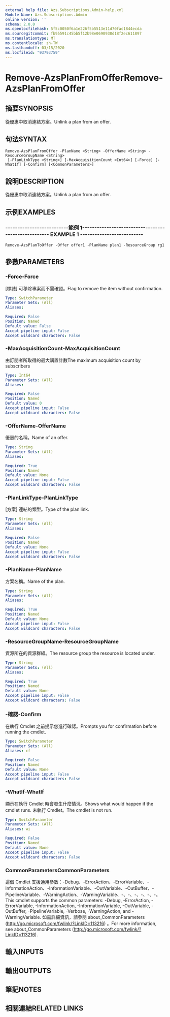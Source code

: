 ```yaml
---
external help file: Azs.Subscriptions.Admin-help.xml
Module Name: Azs.Subscriptions.Admin
online version: ''
schema: 2.0.0
ms.openlocfilehash: 5f5c0050f6a1e226f5b5513e11d70fac1844ecda
ms.sourcegitcommit: fb95591c45bb5f12b98e0690938d18f2ec611897
ms.translationtype: MT
ms.contentlocale: zh-TW
ms.lasthandoff: 03/15/2020
ms.locfileid: "93793759"
---
```

# <span data-ttu-id="2b37e-101">Remove-AzsPlanFromOffer</span><span class="sxs-lookup"><span data-stu-id="2b37e-101">Remove-AzsPlanFromOffer</span></span>

## <span data-ttu-id="2b37e-102">摘要</span><span class="sxs-lookup"><span data-stu-id="2b37e-102">SYNOPSIS</span></span>
<span data-ttu-id="2b37e-103">從優惠中取消連結方案。</span><span class="sxs-lookup"><span data-stu-id="2b37e-103">Unlink a plan from an offer.</span></span>

## <span data-ttu-id="2b37e-104">句法</span><span class="sxs-lookup"><span data-stu-id="2b37e-104">SYNTAX</span></span>

```
Remove-AzsPlanFromOffer -PlanName <String> -OfferName <String> -ResourceGroupName <String>
 [-PlanLinkType <String>] [-MaxAcquisitionCount <Int64>] [-Force] [-WhatIf] [-Confirm] [<CommonParameters>]
```

## <span data-ttu-id="2b37e-105">說明</span><span class="sxs-lookup"><span data-stu-id="2b37e-105">DESCRIPTION</span></span>
<span data-ttu-id="2b37e-106">從優惠中取消連結方案。</span><span class="sxs-lookup"><span data-stu-id="2b37e-106">Unlink a plan from an offer.</span></span>

## <span data-ttu-id="2b37e-107">示例</span><span class="sxs-lookup"><span data-stu-id="2b37e-107">EXAMPLES</span></span>

### <span data-ttu-id="2b37e-108">--------------------------範例 1--------------------------</span><span class="sxs-lookup"><span data-stu-id="2b37e-108">-------------------------- EXAMPLE 1 --------------------------</span></span>
```
Remove-AzsPlanToOffer -Offer offer1 -PlanName plan1 -ResourceGroup rg1
```

## <span data-ttu-id="2b37e-109">參數</span><span class="sxs-lookup"><span data-stu-id="2b37e-109">PARAMETERS</span></span>

### <span data-ttu-id="2b37e-110">-Force</span><span class="sxs-lookup"><span data-stu-id="2b37e-110">-Force</span></span>
<span data-ttu-id="2b37e-111">[標誌] 可移除專案而不需確認。</span><span class="sxs-lookup"><span data-stu-id="2b37e-111">Flag to remove the item without confirmation.</span></span>

```yaml
Type: SwitchParameter
Parameter Sets: (All)
Aliases: 

Required: False
Position: Named
Default value: False
Accept pipeline input: False
Accept wildcard characters: False
```

### <span data-ttu-id="2b37e-112">-MaxAcquisitionCount</span><span class="sxs-lookup"><span data-stu-id="2b37e-112">-MaxAcquisitionCount</span></span>
<span data-ttu-id="2b37e-113">由訂閱者所取得的最大購置計數</span><span class="sxs-lookup"><span data-stu-id="2b37e-113">The maximum acquisition count by subscribers</span></span>

```yaml
Type: Int64
Parameter Sets: (All)
Aliases: 

Required: False
Position: Named
Default value: 0
Accept pipeline input: False
Accept wildcard characters: False
```

### <span data-ttu-id="2b37e-114">-OfferName</span><span class="sxs-lookup"><span data-stu-id="2b37e-114">-OfferName</span></span>
<span data-ttu-id="2b37e-115">優惠的名稱。</span><span class="sxs-lookup"><span data-stu-id="2b37e-115">Name of an offer.</span></span>

```yaml
Type: String
Parameter Sets: (All)
Aliases: 

Required: True
Position: Named
Default value: None
Accept pipeline input: False
Accept wildcard characters: False
```

### <span data-ttu-id="2b37e-116">-PlanLinkType</span><span class="sxs-lookup"><span data-stu-id="2b37e-116">-PlanLinkType</span></span>
<span data-ttu-id="2b37e-117">[方案] 連結的類型。</span><span class="sxs-lookup"><span data-stu-id="2b37e-117">Type of the plan link.</span></span>

```yaml
Type: String
Parameter Sets: (All)
Aliases: 

Required: False
Position: Named
Default value: None
Accept pipeline input: False
Accept wildcard characters: False
```

### <span data-ttu-id="2b37e-118">-PlanName</span><span class="sxs-lookup"><span data-stu-id="2b37e-118">-PlanName</span></span>
<span data-ttu-id="2b37e-119">方案名稱。</span><span class="sxs-lookup"><span data-stu-id="2b37e-119">Name of the plan.</span></span>

```yaml
Type: String
Parameter Sets: (All)
Aliases: 

Required: True
Position: Named
Default value: None
Accept pipeline input: False
Accept wildcard characters: False
```

### <span data-ttu-id="2b37e-120">-ResourceGroupName</span><span class="sxs-lookup"><span data-stu-id="2b37e-120">-ResourceGroupName</span></span>
<span data-ttu-id="2b37e-121">資源所在的資源群組。</span><span class="sxs-lookup"><span data-stu-id="2b37e-121">The resource group the resource is located under.</span></span>

```yaml
Type: String
Parameter Sets: (All)
Aliases: 

Required: True
Position: Named
Default value: None
Accept pipeline input: False
Accept wildcard characters: False
```

### <span data-ttu-id="2b37e-122">-確認</span><span class="sxs-lookup"><span data-stu-id="2b37e-122">-Confirm</span></span>
<span data-ttu-id="2b37e-123">在執行 Cmdlet 之前提示您進行確認。</span><span class="sxs-lookup"><span data-stu-id="2b37e-123">Prompts you for confirmation before running the cmdlet.</span></span>

```yaml
Type: SwitchParameter
Parameter Sets: (All)
Aliases: cf

Required: False
Position: Named
Default value: None
Accept pipeline input: False
Accept wildcard characters: False
```

### <span data-ttu-id="2b37e-124">-WhatIf</span><span class="sxs-lookup"><span data-stu-id="2b37e-124">-WhatIf</span></span>
<span data-ttu-id="2b37e-125">顯示在執行 Cmdlet 時會發生什麼情況。</span><span class="sxs-lookup"><span data-stu-id="2b37e-125">Shows what would happen if the cmdlet runs.</span></span>
<span data-ttu-id="2b37e-126">未執行 Cmdlet。</span><span class="sxs-lookup"><span data-stu-id="2b37e-126">The cmdlet is not run.</span></span>

```yaml
Type: SwitchParameter
Parameter Sets: (All)
Aliases: wi

Required: False
Position: Named
Default value: None
Accept pipeline input: False
Accept wildcard characters: False
```

### <span data-ttu-id="2b37e-127">CommonParameters</span><span class="sxs-lookup"><span data-stu-id="2b37e-127">CommonParameters</span></span>
<span data-ttu-id="2b37e-128">這個 Cmdlet 支援通用參數：-Debug、-ErrorAction、-ErrorVariable、-InformationAction、-InformationVariable、-OutVariable、-OutBuffer、-PipelineVariable、-WarningAction、-WarningVariable、-、-、-、-、-、-。</span><span class="sxs-lookup"><span data-stu-id="2b37e-128">This cmdlet supports the common parameters: -Debug, -ErrorAction, -ErrorVariable, -InformationAction, -InformationVariable, -OutVariable, -OutBuffer, -PipelineVariable, -Verbose, -WarningAction, and -WarningVariable.</span></span> <span data-ttu-id="2b37e-129">如需詳細資訊，請參閱 about_CommonParameters (http://go.microsoft.com/fwlink/?LinkID=113216) 。</span><span class="sxs-lookup"><span data-stu-id="2b37e-129">For more information, see about_CommonParameters (http://go.microsoft.com/fwlink/?LinkID=113216).</span></span>

## <span data-ttu-id="2b37e-130">輸入</span><span class="sxs-lookup"><span data-stu-id="2b37e-130">INPUTS</span></span>

## <span data-ttu-id="2b37e-131">輸出</span><span class="sxs-lookup"><span data-stu-id="2b37e-131">OUTPUTS</span></span>

## <span data-ttu-id="2b37e-132">筆記</span><span class="sxs-lookup"><span data-stu-id="2b37e-132">NOTES</span></span>

## <span data-ttu-id="2b37e-133">相關連結</span><span class="sxs-lookup"><span data-stu-id="2b37e-133">RELATED LINKS</span></span>

